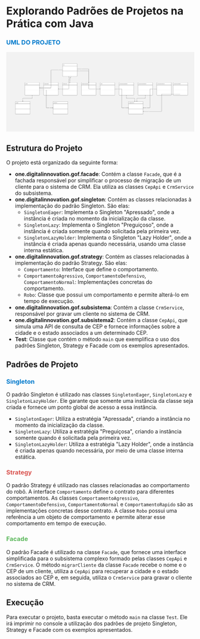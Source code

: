 

# Explorando Padrões de Projetos na Prática com Java

### <span style="color: #007acc;">UML DO PROJETO</span>
![img_1.png](src/imgs/UML%20lab%20Padrao%20do%20Projeto.jpg)
## Estrutura do Projeto

O projeto está organizado da seguinte forma:

* **one.digitalinnovation.gof.facade**: Contém a classe `Facade`, que é a fachada responsável por simplificar o processo de migração de um cliente para o sistema de CRM. Ela utiliza as classes `CepApi` e `CrmService` do subsistema.
* **one.digitalinnovation.gof.singleton**: Contém as classes relacionadas à implementação do padrão Singleton. São elas:
    * `SingletonEager`: Implementa o Singleton "Apressado", onde a instância é criada no momento da inicialização da classe.
    * `SingletonLazy`: Implementa o Singleton "Preguiçoso", onde a instância é criada somente quando solicitada pela primeira vez.
    * `SingletonLazyHolder`: Implementa o Singleton "Lazy Holder", onde a instância é criada apenas quando necessária, usando uma classe interna estática.
* **one.digitalinnovation.gof.strategy**: Contém as classes relacionadas à implementação do padrão Strategy. São elas:
    * `Comportamento`: Interface que define o comportamento.
    * `ComportamentoAgressivo`, `ComportamentoDefensivo`, `ComportamentoNormal`: Implementações concretas do comportamento.
    * `Robo`: Classe que possui um comportamento e permite alterá-lo em tempo de execução.
* **one.digitalinnovation.gof.subsistema**: Contém a classe `CrmService`, responsável por gravar um cliente no sistema de CRM.
* **one.digitalinnovation.gof.subsistema2**: Contém a classe `CepApi`, que simula uma API de consulta de CEP e fornece informações sobre a cidade e o estado associados a um determinado CEP.
* **Test**: Classe que contém o método `main` que exemplifica o uso dos padrões Singleton, Strategy e Facade com os exemplos apresentados.

## Padrões de Projeto

### <span style="color: #007acc;">Singleton</span>

O padrão Singleton é utilizado nas classes `SingletonEager`, `SingletonLazy` e `SingletonLazyHolder`. Ele garante que somente uma instância da classe seja criada e fornece um ponto global de acesso a essa instância.

* `SingletonEager`: Utiliza a estratégia "Apressada", criando a instância no momento da inicialização da classe.
* `SingletonLazy`: Utiliza a estratégia "Preguiçosa", criando a instância somente quando é solicitada pela primeira vez.
* `SingletonLazyHolder`: Utiliza a estratégia "Lazy Holder", onde a instância é criada apenas quando necessária, por meio de uma classe interna estática.

### <span style="color: #d9534f;">Strategy</span>

O padrão Strategy é utilizado nas classes relacionadas ao comportamento do robô. A interface `Comportamento` define o contrato para diferentes comportamentos. As classes `ComportamentoAgressivo`, `ComportamentoDefensivo`, `ComportamentoNormal` e `ComportamentoRapido` são as implementações concretas desse contrato. A classe `Robo` possui uma referência a um objeto de comportamento e permite alterar esse comportamento em tempo de execução.

### <span style="color: #5cb85c;">Facade</span>

O padrão Facade é utilizado na classe `Facade`, que fornece uma interface simplificada para o subsistema complexo formado pelas classes `CepApi` e `CrmService`. O método `migrarCliente` da classe `Facade` recebe o nome e o CEP de um cliente, utiliza a `CepApi` para recuperar a cidade e o estado associados ao CEP e, em seguida, utiliza o `CrmService` para gravar o cliente no sistema de CRM.

## Execução

Para executar o projeto, basta executar o método `main` na classe `Test`. Ele irá imprimir no console a utilização dos padrões de projeto Singleton, Strategy e Facade com os exemplos apresentados.


